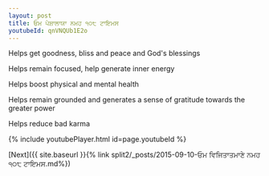 ```yaml
---
layout: post
title: ਓਮ ਪੇਸ਼ਾਲਾਯਾ ਨਮਹ ੧੦੮ ਟਾਇਮਸ
youtubeId: qnVNQUb1E2o
---
```

 
 
Helps get goodness, bliss and peace and God's blessings
 
Helps remain focused, help generate inner energy 
 
Helps boost physical and mental health 
 
Helps remain grounded and generates a sense of gratitude towards the greater power 
 
Helps reduce bad karma
 
 
 
 


{% include youtubePlayer.html id=page.youtubeId %}
 
[Next]({{ site.baseurl }}{% link  split2/_posts/2015-09-10-ਓਮ ਵਿਜਿਤਾਤਮਾਣੇ ਨਮਹ ੧੦੮ ਟਾਇਮਸ.md%})
 
